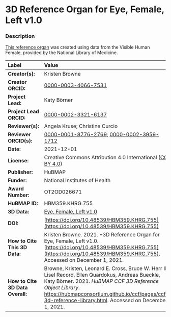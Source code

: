 # 3D Reference Organ for Eye, Female, Left v1.0

### Description
[This reference organ](https://hubmapconsortium.github.io/ccf/pages/ccf-3d-reference-library.html) was created using data from the Visible Human Female, provided by the National Library of Medicine.

| Label | Value |
| :------------- |:-------------|
| **Creator(s):** | Kristen Browne |
| **Creator ORCID:** | [0000-0003-4066-7531](https://orcid.org/0000-0003-4066-7531) |
| **Project Lead:** | Katy B&ouml;rner |
| **Project Lead ORCID:** | [0000-0002-3321-6137](https://orcid.org/0000-0002-3321-6137) |
| **Reviewer(s):** | Angela Kruse; Christine Curcio |
| **Reviewer ORCID(s):** |[0000-0001-8776-2769](https://doi.org/10.5072/0000-0001-8776-2769); [0000-0002-3959-1712](https://doi.org/10.5072/0000-0002-3959-1712) |
| **Date:** | 2021-12-01 |
| **License:** | Creative Commons Attribution 4.0 International ([CC BY 4.0](https://creativecommons.org/licenses/by/4.0/)) |
| **Publisher:** | HuBMAP |
| **Funder:** | National Institutes of Health |
| **Award Number:** | OT2OD026671 |
| **HuBMAP ID:** | HBM359.KHRG.755 |
| **3D Data:** | [Eye, Female, Left v1.0](https://hubmapconsortium.github.io/ccf-releases/v1.1/models/VH_F_Eye_L.glb) |
| **DOI:** | [https://doi.org/10.48539/HBM359.KHRG.755](https://doi.org/10.48539/HBM359.KHRG.755) |
| **How to Cite This 3D Data:** | Kristen Browne. 2021. *3D Reference Organ for Eye, Female, Left v1.0. [https://doi.org/10.48539/HBM359.KHRG.755](https://doi.org/10.48539/HBM359.KHRG.755). Accessed on December 1, 2021. |
| **How to Cite 3D Data Overall:** | Browne, Kristen, Leonard E. Cross, Bruce W. Herr II, Lisel Record, Ellen Quardokus, Andreas Bueckle, Katy B&ouml;rner. 2021. *HuBMAP CCF 3D Reference Object Library*. https://hubmapconsortium.github.io/ccf/pages/ccf-3d-reference-library.html. Accessed on December 1, 2021. |
